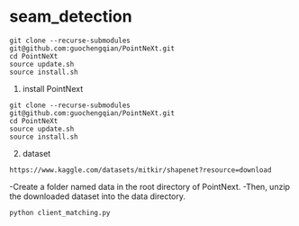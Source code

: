 # seam_detection

```
git clone --recurse-submodules git@github.com:guochengqian/PointNeXt.git
cd PointNeXt
source update.sh
source install.sh
```



1. install PointNext 

```
git clone --recurse-submodules git@github.com:guochengqian/PointNeXt.git
cd PointNeXt
source update.sh
source install.sh
```


2. dataset
```
https://www.kaggle.com/datasets/mitkir/shapenet?resource=download
```

-Create a folder named data in the root directory of PointNext.
-Then, unzip the downloaded dataset into the data directory.



```
python client_matching.py
```


